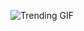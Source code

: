 ![Trending GIF](https://media2.giphy.com/media/rplvK3z0IzLqBxVJWk/giphy.gif?cid=8bb21772t0xanrurmpbhrn5skjuda46oxohunc1moybmdob3&ep=v1_gifs_search&rid=giphy.gif&ct=g)
